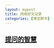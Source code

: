 ```yaml
---
layout: mypost
title: 网络好文记录
categories: [博览群书]
---
```


## [提问的智慧](https://github.com/ryanhanwu/How-To-Ask-Questions-The-Smart-Way)
